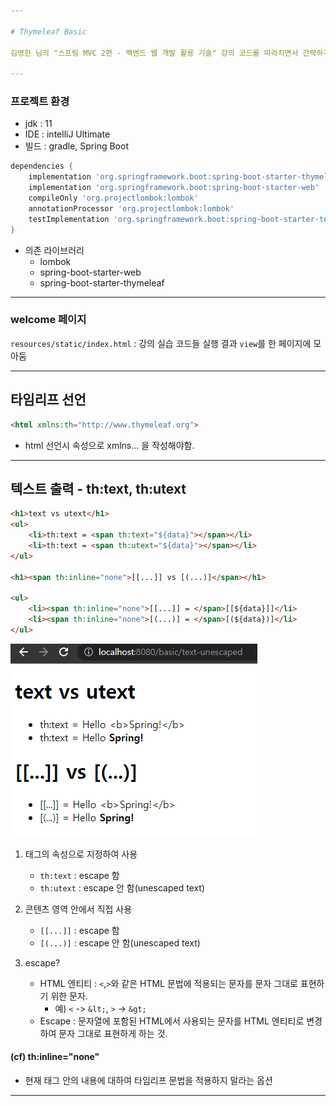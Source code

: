 ```yaml
---

# Thymeleaf Basic

김영한 님의 "스프링 MVC 2편 - 백엔드 웹 개발 활용 기술" 강의 코드를 따라치면서 간략하게나마 학습정리를 조금씩 하기 위한 Repository

---
```


### 프로젝트 환경

- jdk : 11
- IDE : intelliJ Ultimate
- 빌드 : gradle, Spring Boot
```groovy
dependencies {
	implementation 'org.springframework.boot:spring-boot-starter-thymeleaf'
	implementation 'org.springframework.boot:spring-boot-starter-web'
	compileOnly 'org.projectlombok:lombok'
	annotationProcessor 'org.projectlombok:lombok'
	testImplementation 'org.springframework.boot:spring-boot-starter-test'
}
```
- 의존 라이브러리
    - lombok
    - spring-boot-starter-web
    - spring-boot-starter-thymeleaf

---

### welcome 페이지
`resources/static/index.html` : 강의 실습 코드들 실행 결과 `view`를 한 페이지에 모아둠

---

## 타임리프 선언
```html
<html xmlns:th="http://www.thymeleaf.org">
```
- html 선언시 속성으로 xmlns... 을 작성해야함.

---

## 텍스트 출력 - th:text, th:utext
```html
<h1>text vs utext</h1>
<ul>
    <li>th:text = <span th:text="${data}"></span></li>
    <li>th:text = <span th:utext="${data}"></span></li>
</ul>

<h1><span th:inline="none">[[...]] vs [(...)]</span></h1>

<ul>
    <li><span th:inline="none">[[...]] = </span>[[${data}]]</li>
    <li><span th:inline="none">[(...)] = </span>[(${data})]</li>
</ul>
```
![unescaped.png](img/unescaped.png)

1. 태그의 속성으로 지정하여 사용
   - `th:text` : escape 함
   - `th:utext` : escape 안 함(unescaped text)

2. 콘텐츠 영역 안에서 직접 사용
   - `[[...]]` : escape 함
   - `[(...)]` : escape 안 함(unescaped text)

3. escape?
   - HTML 엔티티 : `<`,`>`와 같은 HTML 문법에 적용되는 문자를 문자 그대로 표현하기 위한 문자.
     - 예) `<` -> `&lt;`, `>` -> `&gt;`
   - Escape : 문자열에 포함된 HTML에서 사용되는 문자를 HTML 엔티티로 변경하여 문자 그대로 표현하게 하는 것.


#### (cf) th:inline="none"
- 현재 태그 안의 내용에 대하여 타임리프 문법을 적용하지 말라는 옵션

---
